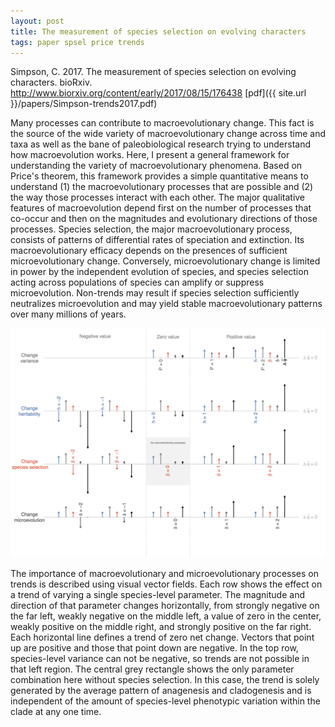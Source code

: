 ```yaml
---
layout: post
title: The measurement of species selection on evolving characters
tags: paper spsel price trends 
---
```



Simpson, C. 2017. The measurement of species selection on evolving characters. bioRxiv. http://www.biorxiv.org/content/early/2017/08/15/176438 [pdf]({{ site.url }}/papers/Simpson-trends2017.pdf)

Many processes can contribute to macroevolutionary change. This fact is the source of the wide variety of macroevolutionary change across time and taxa as well as the bane of paleobiological research trying to understand how macroevolution works. Here, I present a general framework for understanding the variety of macroevolutionary phenomena. Based on Price's theorem, this framework provides a simple quantitative means to understand (1) the macroevolutionary processes that are possible and (2) the way those processes interact with each other. The major qualitative features of macroevolution depend first on the number of processes that co-occur and then on the magnitudes and evolutionary directions of those processes. Species selection, the major macroevolutionary process, consists of patterns of differential rates of speciation and extinction. Its macroevolutionary efficacy depends on the presences of sufficient microevolutionary change. Conversely, microevolutionary change is limited in power by the independent evolution of species, and species selection acting across populations of species can amplify or suppress microevolution. Non-trends may result if species selection sufficiently neutralizes microevolution and may yield stable macroevolutionary patterns over many millions of years.


 <img src="/assets/img/cspsel-Figure6.png"  width = "750px"/>


The importance of macroevolutionary and microevolutionary processes on trends is described using visual vector fields. Each row shows the effect on a trend of varying a single species-level parameter. The magnitude and direction of that parameter changes horizontally, from strongly negative on the far left, weakly negative on the middle left, a value of zero in the center, weakly positive on the middle right, and strongly positive on the far right. Each horizontal line defines a trend of zero net change. Vectors that point up are positive and those that point down are negative. In the top row, species-level variance can not be negative, so trends are not possible in that left region. The central grey rectangle shows the only parameter combination here without species selection. In this case, the trend is solely generated by the average pattern of anagenesis and cladogenesis and is independent of the amount of species-level phenotypic variation within the clade at any one time.</div>

 


